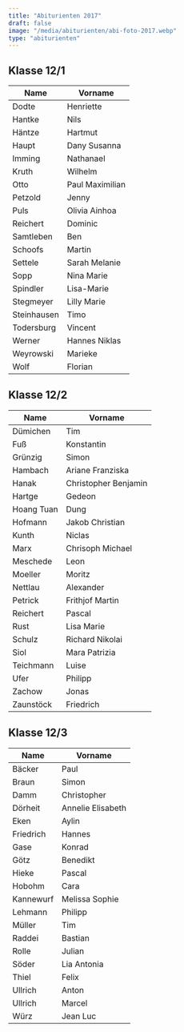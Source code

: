```yaml
---
title: "Abiturienten 2017"
draft: false
image: "/media/abiturienten/abi-foto-2017.webp"
type: "abiturienten"
---
```


## Klasse 12/1

|Name|Vorname|
|-|-|
|Dodte|Henriette|
|Hantke|Nils|
|Häntze|Hartmut|
|Haupt|Dany Susanna|
|Imming|Nathanael|
|Kruth|Wilhelm|
|Otto|Paul Maximilian|
|Petzold|Jenny|
|Puls|Olivia Ainhoa|
|Reichert|Dominic|
|Samtleben|Ben|
|Schoofs|Martin|
|Settele|Sarah Melanie|
|Sopp|Nina Marie|
|Spindler|Lisa-Marie|
|Stegmeyer|Lilly Marie|
|Steinhausen|Timo|
|Todersburg|Vincent|
|Werner|Hannes Niklas|
|Weyrowski|Marieke|
|Wolf|Florian|

## Klasse 12/2

|Name|Vorname|
|-|-|
|Dümichen|Tim|
|Fuß|Konstantin|
|Grünzig|Simon|
|Hambach|Ariane Franziska|
|Hanak|Christopher Benjamin|
|Hartge|Gedeon|
|Hoang Tuan|Dung|
|Hofmann|Jakob Christian|
|Kunth|Niclas|
|Marx|Chrisoph Michael|
|Meschede|Leon|
|Moeller|Moritz|
|Nettlau|Alexander|
|Petrick|Frithjof Martin|
|Reichert|Pascal|
|Rust|Lisa Marie|
|Schulz|Richard Nikolai|
|Siol|Mara Patrizia|
|Teichmann|Luise|
|Ufer|Philipp|
|Zachow|Jonas|
|Zaunstöck|Friedrich|

## Klasse 12/3

|Name|Vorname|
|-|-|
|Bäcker|Paul|
|Braun|Simon|
|Damm|Christopher|
|Dörheit|Annelie Elisabeth|
|Eken|Aylin|
|Friedrich|Hannes|
|Gase|Konrad|
|Götz|Benedikt|
|Hieke|Pascal|
|Hobohm|Cara|
|Kannewurf|Melissa Sophie|
|Lehmann|Philipp|
|Müller|Tim|
|Raddei|Bastian|
|Rolle|Julian|
|Söder|Lia Antonia|
|Thiel|Felix|
|Ullrich|Anton|
|Ullrich|Marcel|
|Würz|Jean Luc|
